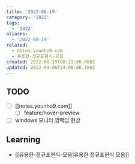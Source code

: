 ```yaml
---
title: '2022-08-19'
category: '2022'
tags:
  - '2022'
aliases:
  - '2022-08-19'
related:
  - notes.younho9.com
  - 유용한-정규표현식-모음
created: 2022-08-19T00:21:00.000Z
updated: 2022-09-06T14:00:06.186Z
---
```


<Metadata />

## TODO

- [ ] [[notes.younho9.com]]
  - [ ] feature/hover-preview
- [ ] windows 모니터 깜빡임 현상

## Learning

- [[유용한-정규표현식-모음|유용한 정규표현식 모음]]
